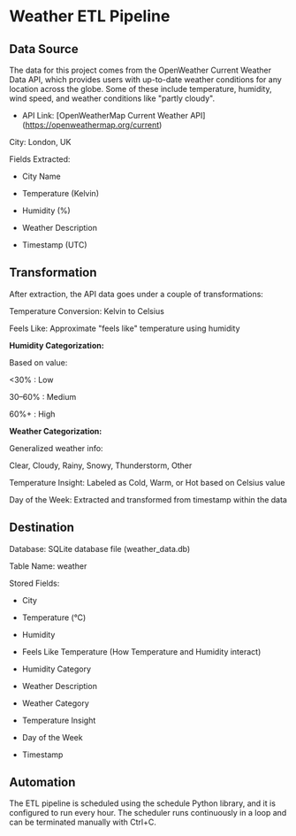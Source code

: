 # Weather ETL Pipeline

## Data Source

The data for this project comes from the OpenWeather Current Weather Data API, which provides users with up-to-date weather conditions for any location across the globe. Some of these include temperature, humidity, wind speed, and weather conditions like "partly cloudy". 

- API Link: [OpenWeatherMap Current Weather API] (https://openweathermap.org/current)

City: London, UK

Fields Extracted:

- City Name

- Temperature (Kelvin)

- Humidity (%)

- Weather Description

- Timestamp (UTC)

## Transformation

After extraction, the API data goes under a couple of transformations:

Temperature Conversion: Kelvin to Celsius

Feels Like: Approximate "feels like" temperature using humidity

**Humidity Categorization:**

Based on value:

<30% : Low

30–60% : Medium

60%+ : High

**Weather Categorization:** 

Generalized weather info:

Clear, Cloudy, Rainy, Snowy, Thunderstorm, Other

Temperature Insight: Labeled as Cold, Warm, or Hot based on Celsius value

Day of the Week: Extracted and transformed from timestamp within the data

## Destination

Database: SQLite database file (weather_data.db)

Table Name: weather

Stored Fields:

- City

- Temperature (°C)

- Humidity

- Feels Like Temperature (How Temperature and Humidity interact)

- Humidity Category

- Weather Description

- Weather Category

- Temperature Insight

- Day of the Week

- Timestamp

## Automation

The ETL pipeline is scheduled using the schedule Python library, and it is configured to run every hour. The scheduler runs continuously in a loop and can be terminated manually with Ctrl+C.
